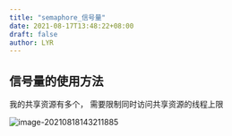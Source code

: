 ```yaml
---
title: "semaphore_信号量"
date: 2021-08-17T13:48:22+08:00
draft: false
author: LYR
---
```






## 信号量的使用方法



我的共享资源有多个， 需要限制同时访问共享资源的线程上限



![image-20210818143211885](https://cdn.jsdelivr.net/gh/lyr-2000/images_repo_2021_ASUS/2021_08_18_14__32_12image-20210818143211885.png)









